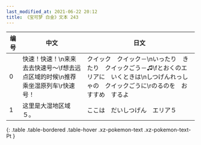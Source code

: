 ```yaml
---
last_modified_at: 2021-06-22 20:12
title: 《宝可梦 白金》文本 243
---
```

| 编号 | 中文 | 日文 |
| ---- | ---- | ---- |
| 0 | 快速！快速！\n来来去去快速号～\f想去远点区域的时候\n推荐乘坐湿原列车\r快速号！ | クイック　クイック－\nいったり　きたり　クイックごう－♫\fとおくのエリアに　いくときは\nしつげんれっしゃの　クイックごうに\rのるのを　おすすめ　するよ |
| 1 | 这里是大湿地区域５。 | ここは　だいしつげん　エリア５ |
{: .table .table-bordered .table-hover .xz-pokemon-text .xz-pokemon-text-Pt }